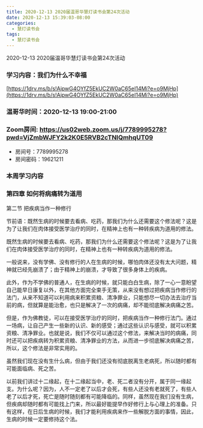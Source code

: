 ```yaml
---
title: 2020-12-13 2020届温哥华慧灯读书会第24次活动
date: 2020-12-13 15:39:03-08:00
categories:
  - 慧灯读书会
tags:
  - 慧灯读书会
---
```

2020-12-13 2020届温哥华慧灯读书会第24次活动


### 学习内容：我们为什么不幸福

[https://1drv.ms/b/s!AipwG4OYfZ5EkUC2W0aC65eI14Mi?e=o9MjHp](https://1drv.ms/b/s!AipwG4OYfZ5EkUC2W0aC65eI14Mi?e=o9MjHp)

### 温哥华时间：2020-12-13 19:00-21:00

### Zoom房间: <https://us02web.zoom.us/j/7789995278?pwd=VjZmbWJFY2k2K0E5RVB2cTNIQmhqUT09>
 - 房间号：7789995278
 - 房间密码：19621211

### 本周学习内容
 
### 第四章 如何将病痛转为道用


第二节 把疾病当作一种修行

节前语：既然生病的时候要去看病、吃药，那我们为什么还需要这个修法呢？这是为了让我们在肉体接受医学治疗的同时，在精神上也有一种转疾病为道用的修法。

既然生病的时候要去看病、吃药，那我们为什么还需要这个修法呢？这是为了让我们在肉体接受医学治疗的同时，在精神上也有一种转疾病为道用的修法。

一般说来，没有学佛、没有修行的人在生病的时候，哪怕肉体还没有太大问题，精神就已经先崩溃了；由于精神上的崩溃，才导致了很多身体上的疾病。

此外，作为不学佛的普通人，在生病的时候，就只能白白生病，除了一心一意盼望自己能早日康复以外，在其他方面完全束手无策，从来没有想过把疾病当作修行的法门，从来不知道可以利用病来积累资粮、清净罪业，只能想尽一切办法去治疗当前的病，但就算是能治愈，也只是解决了一次的病痛，却不能彻底解决病痛之苦。

但是，作为佛教徒，可以在接受医学治疗的同时，把疾病当作一种修行法门。通过一场病，让自己产生一些新的认识、新的感受；通过这些认识与感受，就可以积累资粮、清净罪业。也就是说，我们不仅可以通过这个修法，来解决当时的病痛，同时还可以把疾病转为积累资粮、清净罪业的方法，从而进一步彻底解决病痛之苦，所以，这个修法是非常实用的。

虽然我们现在没有生什么病，但由于我们还没有彻底脱离生老病死，所以随时都有可能面临病、死之苦。

以前我们讲过十二缘起，在十二缘起当中，老、死二者没有分开，属于同一缘起支。为什么呢？因为，人不一定老了以后才会死，有些人还没有老就死了，有些人老了以后才死，死亡是随时随刻都有可能降临的。同样，虽然现在我们没有生病，但疾病却随时都有可能找上门来，所以最好能提早作好修行上与心理上的准备。只有这样，在日后生病的时候，我们才能利用疾病来作一些解脱方面的事情，因此，生病的时候一定要修持这个法。

